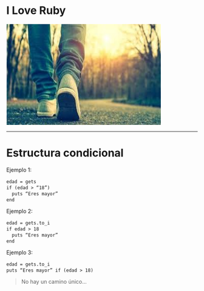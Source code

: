 
# I Love Ruby

![](./images/caminar.png)

---

# Estructura condicional

Ejemplo 1:

```
edad = gets
if (edad > “18”)
  puts “Eres mayor”
end
```

Ejemplo 2:

```
edad = gets.to_i
if edad > 18
  puts “Eres mayor”
end
```

Ejemplo 3:

```
edad = gets.to_i
puts “Eres mayor” if (edad > 18)
```

> No hay un camino único...
